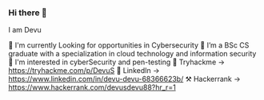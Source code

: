 ### Hi there 👋
I am Devu 

🔭  I'm currently Looking for opportunities in Cybersecurity
🌱 I’m a BSc CS graduate with a specialization in cloud technology and information security
🤖 I'm interested in cyberSecurity and pen-testing
🔗 Tryhackme -> https://tryhackme.com/p/DevuS
 📝 LinkedIn -> https://www.linkedin.com/in/devu-devu-68366623b/
⚒️ Hackerrank -> https://www.hackerrank.com/devusdevu88?hr_r=1

